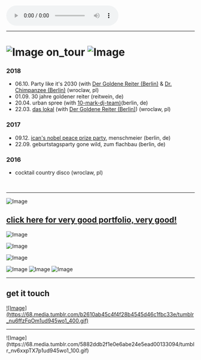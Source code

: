 
<audio controls>
  <source src="https://archive.org/download/TetrisThemeMusic/Tetris.ogg" type="audio/ogg">
  <source src="https://archive.org/download/TetrisThemeMusic/Tetris.mp3" type="audio/mpeg">
Your browser does not support the audio element.
</audio>
<br>
<hr>

# ![Image](https://68.media.tumblr.com/cff73c14c344212ac0ab1bf176c94e1a/tumblr_nu6ey7jGa91ud945wo1_100.gif) on_tour ![Image](https://68.media.tumblr.com/cff73c14c344212ac0ab1bf176c94e1a/tumblr_nu6ey7jGa91ud945wo1_100.gif)

### __2018__
 - 06.10. Party like it's 2030 (with <a href="https://soundcloud.com/der-goldene-reiter"> Der Goldene Reiter (Berlin)</a> & <a href="https://soundcloud.com/drchimpanzee"> Dr. Chimpanzee (Berlin)</a>
(wroclaw, pl)
 - 01.09. 30 jahre goldener reiter (reitwein, de)
 - 20.04. urban spree (with <a href="https://soundcloud.com/10-mark-dj-team"> 10-mark-dj-team)</a>(berlin, de)
 - 22.03. <a href="http://daslokal.pl/">das lokal</a> (with <a href="https://soundcloud.com/der-goldene-reiter">Der Goldene Reiter (Berlin)</a>) (wroclaw, pl)
 
### __2017__
 - 09.12. <a href="https://www.icanw.de/terminearchiv/nobel-peace-prize-party/">ican's nobel peace prize party</a>, menschmeier (berlin, de)
 - 22.09. geburtstagsparty gone wild, zum flachbau (berlin, de)

### __2016__
 - cocktail country disco (wroclaw, pl)
 
<br>
<hr>
 
![Image](https://image.flaticon.com/icons/svg/38/38534.svg)
## [click here for very good portfolio, very good!](https://vimeo.com/psychiatronics/about "VIMEO cool Portfolio !")         
![Image](https://image.flaticon.com/icons/svg/38/38534.svg)

![Image](https://68.media.tumblr.com/c5fa1f1c1a15f74a54abbcc11f320a6a/tumblr_nucain10qp1ud945wo1_100.gif)



![Image](https://68.media.tumblr.com/c5fa1f1c1a15f74a54abbcc11f320a6a/tumblr_nucain10qp1ud945wo1_100.gif)

![Image](https://68.media.tumblr.com/7c91b550bbaf6b25c1d4d4ab4b3edb85/tumblr_nu14j2cVLW1ud945wo2_75sq.gif)
![Image](https://68.media.tumblr.com/7c91b550bbaf6b25c1d4d4ab4b3edb85/tumblr_nu14j2cVLW1ud945wo2_75sq.gif)
![Image](https://68.media.tumblr.com/7c91b550bbaf6b25c1d4d4ab4b3edb85/tumblr_nu14j2cVLW1ud945wo2_75sq.gif)

<hr>

## get it touch
<a href="mailto:psychiatronics@riseup.net">
![Image](https://68.media.tumblr.com/b2610ab45c4f4f28b4545d46c1fbc33e/tumblr_nu6ffzFqOm1ud945wo1_400.gif)
</a>
<hr>
![Image](https://68.media.tumblr.com/5882ddb2f1e0e6abe24e5ead00133094/tumblr_nv6xxpTX7p1ud945wo1_100.gif)




